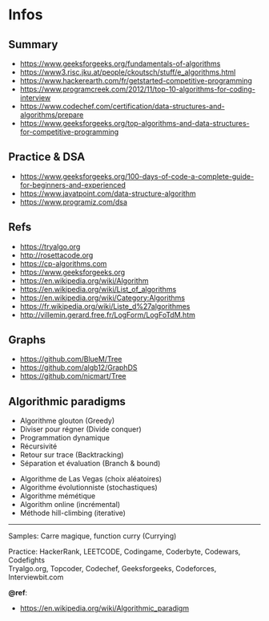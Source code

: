 # Infos

Summary
---
+ https://www.geeksforgeeks.org/fundamentals-of-algorithms
+ https://www3.risc.jku.at/people/ckoutsch/stuff/e_algorithms.html
+ https://www.hackerearth.com/fr/getstarted-competitive-programming
+ https://www.programcreek.com/2012/11/top-10-algorithms-for-coding-interview
+ https://www.codechef.com/certification/data-structures-and-algorithms/prepare
+ https://www.geeksforgeeks.org/top-algorithms-and-data-structures-for-competitive-programming

Practice & DSA
---
* https://www.geeksforgeeks.org/100-days-of-code-a-complete-guide-for-beginners-and-experienced
* https://www.javatpoint.com/data-structure-algorithm
* https://www.programiz.com/dsa

Refs
---
- https://tryalgo.org
- http://rosettacode.org
- https://cp-algorithms.com
- https://www.geeksforgeeks.org
- https://en.wikipedia.org/wiki/Algorithm
- https://en.wikipedia.org/wiki/List_of_algorithms
- https://en.wikipedia.org/wiki/Category:Algorithms
- https://fr.wikipedia.org/wiki/Liste_d%27algorithmes
- http://villemin.gerard.free.fr/LogForm/LogFoTdM.htm

Graphs
---
- https://github.com/BlueM/Tree
- https://github.com/algb12/GraphDS
- https://github.com/nicmart/Tree

Algorithmic paradigms
---
+ Algorithme glouton (Greedy)
+ Diviser pour régner (Divide conquer)
+ Programmation dynamique
+ Récursivité
+ Retour sur trace (Backtracking)
+ Séparation et évaluation (Branch & bound)

* Algorithme de Las Vegas (choix aléatoires)
* Algorithme évolutionniste (stochastiques)
* Algorithme mémétique
* Algorithm online (incrémental)
* Méthode hill-climbing (iterative)

---
Samples: Carre magique, function curry (Currying)  
  
Practice: HackerRank, LEETCODE, Codingame, Coderbyte, Codewars, Codefights  
Tryalgo.org, Topcoder, Codechef, Geeksforgeeks, Codeforces, Interviewbit.com   

**@ref**: 
- https://en.wikipedia.org/wiki/Algorithmic_paradigm
